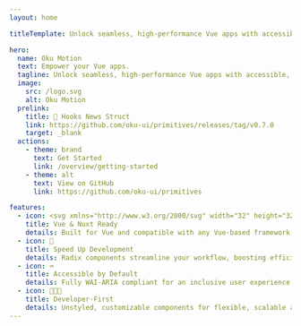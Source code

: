 ```yaml
---
layout: home

titleTemplate: Unlock seamless, high-performance Vue apps with accessible, customizable components designed for modern, intuitive web experiences.”

hero:
  name: Oku Motion
  text: Empower your Vue apps.
  tagline: Unlock seamless, high-performance Vue apps with accessible, customizable components designed for modern, intuitive web experiences.
  image:
    src: /logo.svg
    alt: Oku Motion
  prelink:
    title: 🎉 Hooks News Struct
    link: https://github.com/oku-ui/primitives/releases/tag/v0.7.0
    target: _blank
  actions:
    - theme: brand
      text: Get Started
      link: /overview/getting-started
    - theme: alt
      text: View on GitHub
      link: https://github.com/oku-ui/primitives

features:
  - icon: <svg xmlns="http://www.w3.org/2000/svg" width="32" height="32"><path fill="#41b883" d="M24.4 3.925H30l-14 24.15L2 3.925h10.71l3.29 5.6 3.22-5.6Z"/><path fill="#41b883" d="m2 3.925 14 24.15 14-24.15h-5.6L16 18.415 7.53 3.925Z"/><path fill="#35495e" d="M7.53 3.925 16 18.485l8.4-14.56h-5.18L16 9.525l-3.29-5.6Z"/></svg>
    title: Vue & Nuxt Ready
    details: Built for Vue and compatible with any Vue-based framework.
  - icon: 🚀
    title: Speed Up Development
    details: Radix components streamline your workflow, boosting efficiency.
  - icon: ⌨️
    title: Accessible by Default
    details: Fully WAI-ARIA compliant for an inclusive user experience.
  - icon: 🧑🏻‍💻
    title: Developer-First
    details: Unstyled, customizable components for flexible, scalable apps.
---
```

